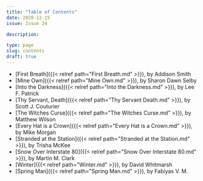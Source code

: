 ```yaml
---
title: "Table of Contents"
date: 2020-12-15
issue: Issue 24

description: 

type: page
slug: contents
draft: true
---
```


- [First Breath]({{< relref path="First Breath.md" >}}), by Addison Smith
- [Mine Own]({{< relref path="Mine Own.md" >}}), by Sharon Dawn Selby
- [Into the Darkness]({{< relref path="Into the Darkness.md" >}}), by Lee F. Patrick
- [Thy Servant, Death]({{< relref path="Thy Servant Death.md" >}}), by Scott J. Couturier
- [The Witches Curse]({{< relref path="The Witches Curse.md" >}}), by Matthew Wilson
- [Every Hat is a Crown]({{< relref path="Every Hat is a Crown.md" >}}), by Mike Morgan
- [Stranded at the Station]({{< relref path="Stranded at the Station.md" >}}), by Trisha McKee
- [Snow Over Interstate 80]({{< relref path="Snow Over Interstate 80.md" >}}), by Martin M. Clark
- [Winter]({{< relref path="Winter.md" >}}), by David Whitmarsh
- [Spring Man]({{< relref path="Spring Man.md" >}}), by Fabiyas V. M.